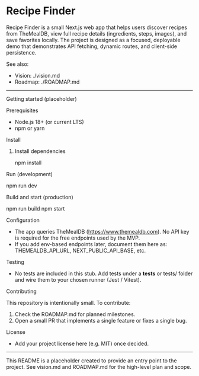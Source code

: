 # Recipe Finder

Recipe Finder is a small Next.js web app that helps users discover recipes from TheMealDB, view full recipe details (ingredients, steps, images), and save favorites locally. The project is designed as a focused, deployable demo that demonstrates API fetching, dynamic routes, and client-side persistence.

See also:
- Vision: ./vision.md
- Roadmap: ./ROADMAP.md

---

Getting started (placeholder)

Prerequisites
- Node.js 18+ (or current LTS)
- npm or yarn

Install

1. Install dependencies

   npm install

Run (development)

   npm run dev

Build and start (production)

   npm run build
   npm start

Configuration

- The app queries TheMealDB (https://www.themealdb.com). No API key is required for the free endpoints used by the MVP.
- If you add env-based endpoints later, document them here as: THEMEALDB_API_URL, NEXT_PUBLIC_API_BASE, etc.

Testing

- No tests are included in this stub. Add tests under a __tests__ or tests/ folder and wire them to your chosen runner (Jest / Vitest).

Contributing

This repository is intentionally small. To contribute:
1. Check the ROADMAP.md for planned milestones.
2. Open a small PR that implements a single feature or fixes a single bug.

License

- Add your project license here (e.g. MIT) once decided.

---

This README is a placeholder created to provide an entry point to the project. See vision.md and ROADMAP.md for the high-level plan and scope.